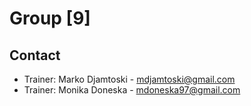 # Group [9]

## Contact
- Trainer: Marko Djamtoski - mdjamtoski@gmail.com
- Trainer: Monika Doneska - mdoneska97@gmail.com
